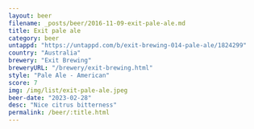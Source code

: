 ```yaml
---
layout: beer
filename: _posts/beer/2016-11-09-exit-pale-ale.md
title: Exit pale ale
category: beer
untappd: "https://untappd.com/b/exit-brewing-014-pale-ale/1824299"
country: "Australia"
brewery: "Exit Brewing"
breweryURL: "/brewery/exit-brewing.html"
style: "Pale Ale - American"
score: 7
img: /img/list/exit-pale-ale.jpeg
beer-date: "2023-02-28"
desc: "Nice citrus bitterness"
permalink: /beer/:title.html
---
```

